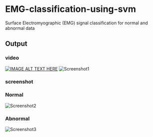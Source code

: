 # EMG-classification-using-svm
Surface Electromyographic  (EMG) signal classification for normal and abnormal data
## Output
### video
[![IMAGE ALT TEXT HERE](https://img.youtube.com/vi/SuCrTAbXpVs/0.jpg)](https://www.youtube.com/watch?v=SuCrTAbXpVs)
![Screenshot1](https://user-images.githubusercontent.com/18006433/57949387-dceda200-7901-11e9-8407-0c25c4bd7e26.png)
### screenshot
### Normal
![Screenshot2](https://user-images.githubusercontent.com/18006433/57949881-49b56c00-7903-11e9-8388-2a131773b7ea.png)
### Abnormal
![Screenshot3](https://user-images.githubusercontent.com/18006433/57949854-34404200-7903-11e9-864b-d8e2967e3b53.png)
